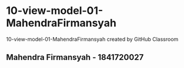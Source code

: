 # 10-view-model-01-MahendraFirmansyah
10-view-model-01-MahendraFirmansyah created by GitHub Classroom
## Mahendra Firmansyah - 1841720027
